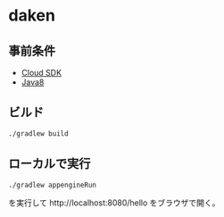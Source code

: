 # daken

## 事前条件

- [Cloud SDK](https://cloud.google.com/sdk/?hl=ja)
- [Java8](http://www.oracle.com/technetwork/java/javase/overview/index.html)

## ビルド

```sh
./gradlew build
```

## ローカルで実行

```sh
./gradlew appengineRun
```
を実行して http://localhost:8080/hello をブラウザで開く。